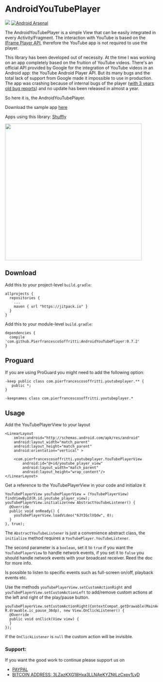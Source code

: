 # AndroidYouTubePlayer

[![](https://jitpack.io/v/PierfrancescoSoffritti/AndroidYouTubePlayer.svg)](https://jitpack.io/#PierfrancescoSoffritti/AndroidYouTubePlayer)
[![Android Arsenal](https://img.shields.io/badge/Android%20Arsenal-AndroidYouTubePlayer-green.svg?style=true)](https://android-arsenal.com/details/1/4322)

The AndroidYouTubePlayer is a simple View that can be easily integrated in every Activity/Fragment. The interaction with YouTube is based on the [IFrame Player API](https://developers.google.com/youtube/iframe_api_reference?hl=it), therefore the YouTube app is not required to use the player.

This library has been developed out of necessity. At the time I was working on an app completely based on the fruition of YouTube videos.
There's an official API provided by Google for the integration of YouTube videos in an Android app: the YouTube Android Player API. But its many bugs and the total lack of support from Google made it impossible to use in production. The app was crashing because of internal bugs of the player ([with 3 years old bug reports](https://code.google.com/p/gdata-issues/issues/detail?id=4395)) and no update has been released in almost a year.

So here it is, the AndroidYouTubePlayer.

Download the sample app [here](https://github.com/PierfrancescoSoffritti/AndroidYouTubePlayer/blob/master/sample/sample-release.apk?raw=true)

Apps using this library: [Shuffly](https://play.google.com/store/apps/details?id=com.pierfrancescosoffritti.shuffly)

<img height="450" src="https://github.com/PierfrancescoSoffritti/AndroidYouTubePlayer/blob/master/pics/ayp.gif" />

## Download
Add this to your project-level `build.gradle`:
```
allprojects {
  repositories {
    ...
    maven { url "https://jitpack.io" }
  }
}
```
Add this to your module-level `build.gradle`:
```
dependencies {
  compile 'com.github.PierfrancescoSoffritti:AndroidYouTubePlayer:0.7.2'
}
```

## Proguard
If you are using ProGuard you might need to add the following option:
```
-keep public class com.pierfrancescosoffritti.youtubeplayer.** {
   public *;
}

-keepnames class com.pierfrancescosoffritti.youtubeplayer.*
```

## Usage
Add the YouTubePlayerView to your layout
```
<LinearLayout
    xmlns:android="http://schemas.android.com/apk/res/android"
    android:layout_width="match_parent"
    android:layout_height="match_parent"
    android:orientation="vertical" >

    <com.pierfrancescosoffritti.youtubeplayer.YouTubePlayerView
        android:id="@+id/youtube_player_view"
        android:layout_width="match_parent"
        android:layout_height="wrap_content"/>
</LinearLayout>
```
Get a reference to the YouTubePlayerView in your code and initialize it
```
YouTubePlayerView youTubePlayerView = (YouTubePlayerView) findViewById(R.id.youtube_player_view);
youTubePlayerView.initialize(new AbstractYouTubeListener() {
  @Override
  public void onReady() {
    youTubePlayerView.loadVideo("6JYIGclVQdw", 0);
  }
}, true);
```
The `AbstractYouTubeListener` is just a convenience abstract class, the `initialize` method requires a `YouTubePlayer.YouTubeListener`.

The second parameter is a `boolean`, set it to `true` if you want the `YouTubePlayerView` to handle network events, if you set it to `false` you should handle network events with your broadcast receiver. Reed the doc for more info.

Is possible to listen to specific events such as full-screen on/off, playback events etc.

Use the methods `youTubePlayerView.setCustomActionRight` and `youTubePlayerView.setCustomActionLeft` to add/remove custom actions at the left and right of the play/pause button.
```
youTubePlayerView.setCustomActionRight(ContextCompat.getDrawable(MainActivity.this, R.drawable.ic_pause_36dp), new View.OnClickListener() {
  @Override
  public void onClick(View view) {
  }
});
```
if the `OnClickListener` is `null` the custom action will be invisible.

### Support:

If you want the good work to continue please support us on

* [PAYPAL](https://www.paypal.me/ishandutta2007)
* [BITCOIN ADDRESS: 3LZazKXG18Hxa3LLNAeKYZNtLzCxpv1LyD](https://www.coinbase.com/join/5a8e4a045b02c403bc3a9c0c)
